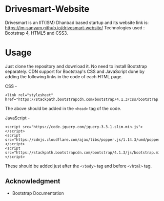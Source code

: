 # Drivesmart-Website
Drivesmart is an IIT(ISM) Dhanbad based startup and its website link is: https://im-sanyam.github.io/drivesmart-website/
Technologies used : Bootstrap 4, HTML5 and CSS3.

# Usage
Just clone the repository and download it. No need to install Bootstrap separately. CDN support for Bootstrap's CSS and JavaScript done by adding the following links in the code of each HTML page.

CSS -
```
<link rel="stylesheet" href="https://stackpath.bootstrapcdn.com/bootstrap/4.1.3/css/bootstrap.min.css">
```
The above should be added in the ```<head>``` tag of the code.


JavaScript -
```
<script src="https://code.jquery.com/jquery-3.3.1.slim.min.js"></script>
<script src="https://cdnjs.cloudflare.com/ajax/libs/popper.js/1.14.3/umd/popper.min.js"></script>
<script src="https://stackpath.bootstrapcdn.com/bootstrap/4.1.3/js/bootstrap.min.js"></script>
```
These should be added just after the ```</body>``` tag and before ```</html>``` tag.

## Acknowledgment

* Bootstrap Documentation
